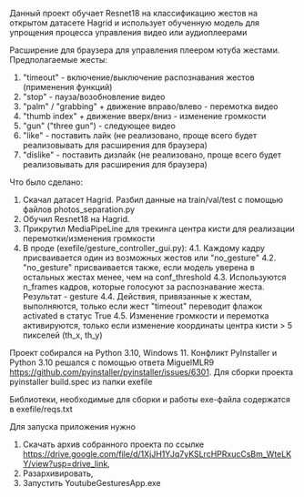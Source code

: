 Данный проект обучает Resnet18 на классификацию жестов на открытом датасете Hagrid и использует обученную модель для упрощения процесса управления видео или аудиоплеерами  

Расширение для браузера для управления плеером ютуба жестами.
Предполагаемые жесты:
1. "timeout" - включение/выключение распознавания жестов (применения функций)
2. "stop" - пауза/возобновление видео
3. "palm" / "grabbing" + движение вправо/влево - перемотка видео
4. "thumb index" + движение вверх/вниз - изменение громкости
5. "gun" ("three gun") - следующее видео
6. "like" - поставить лайк (не реализовано, проще всего будет реализовывать для расширения для браузера)
7. "dislike" - поставить дизлайк (не реализовано, проще всего будет реализовывать для расширения для браузера)

Что было сделано:
1. Скачал датасет Hagrid. Разбил данные на train/val/test с помощью файлов photos_separation.py
2. Обучил Resnet18 на Hagrid. 
3. Прикрутил MediaPipeLine для трекинга центра кисти для реализации перемотки/изменения громкости
4. В проде (exefile/gesture_controller_gui.py):
4.1. Каждому кадру присваивается один из возможных жестов или "no_gesture"
4.2. "no_gesture" присваивается также, если модель уверена в остальных жестах менее, чем на conf_threshold
4.3. Используются n_frames кадров, которые голосуют за распознавание жеста. Результат - gesture
4.4. Действия, привязанные к жестам, выполняются, только если жест "timeout" переводит флажок activated в статус True
4.5. Изменение громкости и перемотка активируются, только если изменение координаты центра кисти > 5 пикселей (th_x, th_y)


Проект собирался на Python 3.10, Windows 11. Конфликт PyInstaller и Python 3.10 решался с помощью ответа MiguelMLR9 https://github.com/pyinstaller/pyinstaller/issues/6301.
Для сборки проекта pyinstaller build.spec из папки exefile

Библиотеки, необходимые для сборки и работы exe-файла содержатся в exefile/reqs.txt

Для запуска приложения нужно 
1. Скачать архив собранного проекта по ссылке https://drive.google.com/file/d/1XjJH1YJq7yKSLrcHPRxucCsBm_WteLKY/view?usp=drive_link, 
2. Разархивировать,
3. Запустить YoutubeGesturesApp.exe
